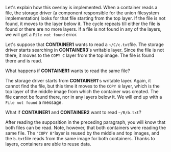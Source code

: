 
Let's explain how this overlay is implemented. When a container reads a
file, the storage driver (a component responsible for the union
filesystem implementation) looks for that file starting from the top
layer. If the file is not found, it moves to the layer below it. The
cycle repeats till either the file is found or there are no more layers.
If a file is not found in any of the layers, we will get a
`File not found` error.

Let's suppose that **CONTAINER1** wants to read a
`~/C/c.txt`file. The storage driver starts searching in
**CONTAINER3**'s writable layer. Since the file is not there, it moves
to the `COPY C` layer from the top image. The file is found
there and is read.

What happens if **CONTAINER1** wants to read the same file?

The storage driver starts from **CONTAINER1**'s writable layer. Again,
it cannot find the file, but this time it moves to the
`COPY B` layer, which is the top layer of the middle image
from which the container was created. The file cannot be found there,
nor in any layers below it. We will end up with a
`File not found` a message.

What if **CONTAINER1** and **CONTAINER2** want to read
`~/B/b.txt`?

After reading the supposition in the preceding paragraph, you will know
that both files can be read. Note, however, that both containers were
reading the same file. The `"COPY B"`layer is reused by the
middle and top images, and the `b.txt`file reads from the same
image for both containers. Thanks to layers, containers are able to
reuse data.
